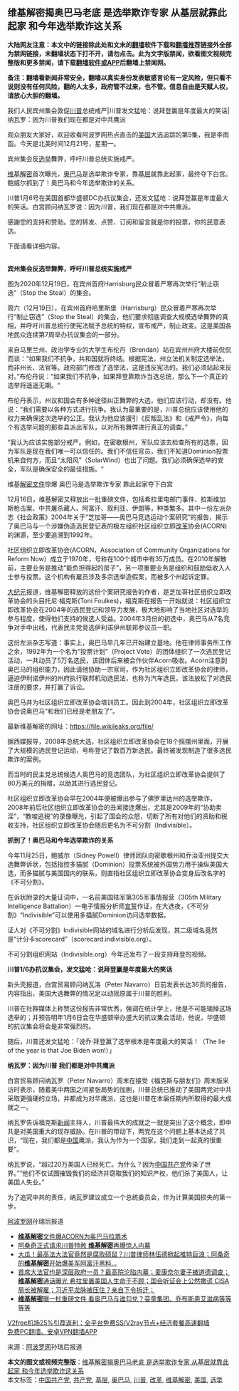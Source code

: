  <h2>维基解密揭奥巴马老底 是选举欺诈专家 从基层就靠此起家 和今年选举欺诈这关系</h2> <p class="notice"><b>大陆网友注意：本文中的链接除此处和文末的<a href="https://github.com/bannedbook/fanqiang" >翻墙</a>软件下载和<a href="https://github.com/killgcd/justmysocks/blob/master/README.md">翻墙推荐</a>链接外全部为禁网链接，未翻墙状态下打不开，请勿点击。此为文字版禁闻，欲看图文视频完整版和更多禁闻，请下载<a href="https://github.com/bannedbook/fanqiang">翻墙软件或APP</a>后翻墙上禁闻网。</p><p>备注：翻墙看新闻非常安全，翻墙以真实身份发表敏感言论有一定风险，但只看不说则没有任何风险，翻的人太多，政府管不过来，也不管。信息自由是天赋人权，请放心大胆的翻墙。</b></p>  <div class="entry"> <p id="summary">我们人民宾州集会敦促<a href="https://www.bannedbook.org/bnews/tag/%e5%b7%9d%e6%99%ae/" class="st_tag internal_tag" rel="tag" title="标签 川普 下的日志">川普</a>总统戒严|川普发文猛呛：说拜登赢是年度最大的笑话|纳瓦罗：因为川普我们现在都是对中共鹰派</p> <p>观众朋友大家好，欢迎收看阿波罗网热点直击的<a href="https://www.bannedbook.org/bnews/tag/%e7%be%8e%e5%9b%bd/" class="st_tag internal_tag" rel="tag" title="标签 美国 下的日志">美国</a>大选追踪的第5集，我是李雨函。今天是北美时间12月21号，星期一。</p> <p>宾州集会反<a href="https://www.bannedbook.org/bnews/tag/%e9%80%89%e4%b8%be/" class="st_tag internal_tag" rel="tag" title="标签 选举 下的日志">选举</a>舞弊，呼吁川普总统实施戒严。</p> <p><a href="https://www.bannedbook.org/bnews/tag/%e7%bb%b4%e5%9f%ba%e8%a7%a3%e5%af%86/" class="st_tag internal_tag" rel="tag" title="标签 维基解密 下的日志">维基解密</a>首次曝光，<a href="https://www.bannedbook.org/bnews/tag/%e5%a5%a5%e5%b7%b4%e9%a9%ac/" class="st_tag internal_tag" rel="tag" title="标签 奥巴马 下的日志">奥巴马</a>是选举欺诈专家，靠<a href="https://www.bannedbook.org/bnews/tag/%E5%9F%BA%E5%B1%82/" class="st_tag internal_tag" rel="tag" title="标签 基层 下的日志">基层</a>就靠此起家，最终夺下白宫。鲍威尔抓到了！奥巴马和今年选举欺诈的关系。&nbsp;</p> <p>川普1月6号在美国首都华盛顿DC办抗议集会，还发文猛呛：说拜登赢是年度最大的笑话。白宫顾问纳瓦罗说：因为川普，我们现在都是对中共鹰派。</p> <p>感謝您的支持和赞助。您的转发、点赞、订阅和留言就是你的投票，你的民意表达。</p> <p>下面请看详细内容。<br />&nbsp;</p> <p><strong>宾州集会反选举舞弊，呼吁川普总统实施戒严</strong></p> <p>图为2020年12月19日，在宾州首府Harrisburg民众冒着严寒再次举行“制止窃选”（Stop the Steal）的集会。</p> <p>周六（12月19日），在宾州首府哈里斯堡（Harrisburg）民众冒着严寒再次举行“制止窃选”（Stop the Steal）的集会，他们要求彻底调查大规模选举舞弊的真相，并呼吁川普总统行使宪法赋予总统的特权，宣布戒严，制止政变。这是美国各地民众连续第7周举办抗议集会的一部分。</p>  <p>来自马里兰州、政治学专业的大学生布伦丹（Brendan）站在宾州州府大楼前侃侃而谈：“如果我们不抗争，共和国就将终结。根据宪法，州立法机关制定选举法，而非州长、法官等。政府部门修改了选举法，这是违反宪法的。我们必须站起来反对。”布伦丹说：“如果我们不抗争，如果拜登靠欺诈当选总统，那么下一个真正的选举将遥遥无期。“</p> <p>布伦丹表示，州议和国会有多种途径纠正舞弊的大选，他们应该行动，却没有。他说：“我们需要以各种方式进行抗争。我认为最重要的是，川普总统应该使用他的权力来确保这次选举的公正。我认为他应该援引《反叛乱法》和《戒严令》，向每个有选举问题的那些县派出军队，以对所有舞弊进行真正的调查。”</p> <p>“我认为应该实施部分戒严。例如，在密歇根州，军队应该去检查所有的选票，因为军队是现在我们唯一可以信任的。我们不信任官员，我们不知道Dominion投票机来自何方，而且“太阳风”（SolarWind）也出了问题。我们必须确保选举的安全，军队是确保安全的最佳措施。“</p> <p>维基<span class='wp_keywordlink'><a href="https://www.bannedbook.org/forum34/" title="中共内部文件 中共保密文件 解密文件" target="_blank">解密文件</a></span>惊爆 奥巴马是选举欺诈专家 靠此起家夺下白宫</p> <p>12月16日，维基解密又释放出一批重磅文件，包括希拉里电邮门事件、拉斯维加斯枪击案、中共屠杀藏人、阿富汗、叙利亚、伊朗等，种类繁多。其中一份左派杂志《社会政策》2004年关于“芝加哥——奥巴马竞选运动个案研究”的报告，揭示了奥巴马与一个涉嫌伪造选民登记表的极左组织社区组织立即<a href="https://www.bannedbook.org/bnews/tag/%e6%94%b9%e9%9d%a9/" class="st_tag internal_tag" rel="tag" title="标签 改革 下的日志">改革</a>协会(ACORN)的渊源，至少要追溯到1992年。</p> <p>社区组织立即改革协会(ACORN，Association of Community Organizations for Reform Now）成立于1970年，号称在100个城市中有35万成员。在2010年解散前，主要业务是推动“能负担得起的房子”，另一项重要业务是组织和鼓励低收入人士参与投票。这个机构有雇员涉及多宗选举造假案，而被多个州起诉定罪。</p> <p><span class='wp_keywordlink_affiliate'><a href="http://www.epochtimes.com/" title="大纪元" target="_blank">大纪元</a></span>报道，维基解密释放的这份个案研究报告的作者，是芝加哥社区组织立即改革协会的头目托尼·福克斯(Toni Foulkes)，福克斯在报告一开始就说：社区组织立即改革协会在2004年的选民登记和领导力发展，极大地影响了当地社区对选举的参与程度，使得他们支持的候选人受益。2004年3月份的初选中，奥巴马从7名竞争对手中出线，代表民主党竞选伊利诺伊州联邦参议员一职。</p> <p>这份左派杂志写道：事实上，奥巴马早几年已开始建立基地。他在律师事务所工作之余，1992年为一个名为“投票计划”（Project Vote）的团体组织了一次选民登记活动，一共动员了5万名选民，该团体后来被合作伙伴Acorn吸收。Acorn注意到奥巴马的组织能力，因此请他协助一宗官司，作为社区组织立即改革协会的律师，逼迫伊利诺伊州的州府执行联邦机动选民法，也称为汽车选民，该法放松了对选民注册的要求，并打赢了诉讼。</p> <p>奥巴马并为社区组织立即改革协会培训员工。因此到2004年，社区组织立即改革协会说奥巴马“和我们已经是老朋友了”。</p> <p>最新维基解密的网址：<a href="https://file.wikileaks.org/file/">https://file.wikileaks.org/file/</a></p>  <p>据西媒报导，2008年总统大选，社区组织立即改革协会在18个摇摆州里面，开展了大规模的选民登记运动，号称登记了数百万新选民。最终被发现制造了很多选民欺诈的案例。</p> <p>而当时的民主党总统候选人奥巴马的竞选团队，为社区组织立即改革协会提供了80万美元的捐赠，以助其进行选民登记。</p> <p>社区组织立即改革协会早在2004年便被爆出参与了佛罗里达州的选举欺诈，2008年前后社区组织立即改革协会的丑闻接连爆出，尤其是2009年的“协助卖淫”，“教唆逃税”的录像曝光，引起了国会的众怒，切断了所有对他们的资助和税收支持，社区组织立即改革协会随后更名为不可分割（Indivisible）。</p> <p><strong>抓到了！奥巴马和今年选举欺诈的关系</strong></p> <p>今年11月25日，鲍威尔（Sidney Powell）律师团队向密歇根州和乔治亚州提交大选舞弊诉状，包括指控多猫腻（Dominion）投票系统被外国势力用于操纵美国大选，而多猫腻与美国国内的联系，则直指社区组织立即改革协会变身后改名字的《不可分割》。</p> <p>在诉状附录的大量证词中，一名前美国陆军第305军事情报营（305th Military Intelligence Battalion）一电子情报分析师<span class='wp_keywordlink'><a href="https://www.bannedbook.org/forum5/topic17.html" title="宣誓与预言" target="_blank">宣誓</a></span>作证，在大选夜，《不可分割》“Indivisible”可以使用多猫腻Dominion访问选举数据。</p> <p>证人对《不可分割》Indivisible网站的域名进行分析后发现，其二级域名竟然是“计分卡scorecard”（scorecard.indivisible.org）。</p> <p>不可分割组织网站（Indivisible.org）今年还发布了一段支持拜登的视频。</p> <p><strong>川普1/6办抗议集会，发文猛呛：说拜登赢是年度最大的笑话</strong></p> <p>新头壳报道，白宫贸易顾问纳瓦洛（Peter Navarro）日前发表长达36页的报告，内容指出，美国大选舞弊的情况足以动摇原属于川普的胜利。</p>  <p>川普在社群媒体上称赞这份报告非常优秀，强调在统计学上，他是不可能输掉这场选举的；并预告明年1月6日会在华盛顿举办盛大的抗议集会活动，他说，华盛顿的抗议集会将会是非常强烈的。</p> <p>随后，川普还发文猛呛：「说乔·拜登赢了选举根本是年度最大的笑话！（The lie of the year is that Joe Biden won!）」</p> <p><strong>纳瓦罗：因为川普 我们都是对中共鹰派</strong></p> <p>白宫贸易顾问纳瓦罗（Peter Navarro）周末在接受《福克斯与朋友们》周末版采访时表示，随着美中两国之间紧张局势的加剧，川普总统已推动了美国两党对中共采取更强硬的立场，并都成为对华鹰派，这也是川普在本届任期内所取得的最大成就之一。</p> <p>纳瓦罗告诉福克斯<span class='wp_keywordlink_affiliate'><a href="https://www.bannedbook.org/" title="新闻">新闻</a></span>主持人，川普最伟大的成就之一就是突出了这个概念，即中共是对美国重大的现存威胁。在川普的带动下，两党在这个问题上基本达成了共识，“现在，我们都是<span class='wp_keywordlink_affiliate'><a href="https://www.bannedbook.org/" title="中国" target="_blank">中国</a></span>鹰派，我认为作为一个国家，我们走到一起真的很重要”。</p> <p>纳瓦罗说，“超过20万美国人已经死亡。为什么？因为<a href="https://www.bannedbook.org/bnews/tag/%e4%b8%ad%e5%9b%bd%e5%85%b1%e4%ba%a7%e5%85%9a/" class="st_tag internal_tag" rel="tag" title="标签 中国共产党 下的日志">中国共产党</a>传染了世界。”“他们不仅试图摧毁我们的经济并窃取我们的知识产权，他们杀了美国人，让美国人失业。”</p> <p>为了追究中共的责任，纳瓦罗建议成立一个总统委员会，作为计算美国损失的第一步。</p> <p><span class='wp_keywordlink_affiliate'><a href="https://www.aboluowang.com/" title="阿波罗网" target="_blank">阿波罗网</a></span>孙瑞后报道</p> <p></p> <p></p>  <ul class='op-related-articles' title='相关阅读'> <li><a href='https://www.bannedbook.org/bnews/cbnews/20201222/1452454.html' target='_blank'><b>维基解密</b>文件爆ACORN为奥巴马拉票术</a></li> <li><a href='https://www.bannedbook.org/bnews/bannedvideo/20201220/1451620.html' target='_blank'>阿桑奇正式请求川普特赦 <b>维基解密</b>再爆惊人内幕</a></li> <li><a href='https://www.bannedbook.org/bnews/comments/20201219/1450887.html' target='_blank'>大瓜！最高法大法官竟然是腐败硕鼠？川普律师林伍德掀起推特巨浪；阿桑奇的<b>维基解密</b>开始爆美军阿富汗黑料…</a></li> <li><a href='https://www.bannedbook.org/bnews/bannedvideo/20201218/1450412.html' target='_blank'>首席大法官也是深层政府一员？最高院沦陷内幕；麦康奈尔妻子被道德调查；<b>维基解密</b>通话曝光 希拉里置美国人生命于不顾；国会听证会上公然撒谎 CISA 局长被解雇；习近平龙脉被压住？亲自下令拆迁；</a></li> <li><a href='https://www.bannedbook.org/bnews/cnnews/20201218/1450118.html' target='_blank'><b>维基解密</b>曝一批重磅文件 看奥巴马与谁勾兑？娈童集团、乔布斯患艾滋病等等等等</a></li> </ul> <p class="texttj"> <a href="https://www.bannedbook.org/forum23/topic22702.html" target="_blank">V2free机场25%引荐返利：全平台免费SS/V2ray节点+经济套餐高速翻墙</a><br/> <a href="https://github.com/bannedbook/fanqiang/wiki/%E7%A6%81%E9%97%BB%E7%BD%91%E5%AE%89%E5%8D%93%E7%BF%BB%E5%A2%99%E6%96%B0%E9%97%BBAPP" target="_blank">免费PC翻墙、安卓VPN翻墙APP</a></p><p> 来源：<a href="https://www.aboluowang.com/2020/1222/1536626.html" target="_blank">阿波罗网</a>孙瑞后报道 </p><a name='sharetosocial'></a>       <div><b>本文的图文或视频完整版</b>：<a href='https://www.bannedbook.org/bnews/topimagenews/20201222/1452466.html'>维基解密揭奥巴马老底 是选举欺诈专家 从基层就靠此起家 和今年选举欺诈这关系</a></div>  </div><!--END ENTRY--> <div class="postfooter"> <div>本文标签：<a href="https://www.bannedbook.org/bnews/tag/%e4%b8%ad%e5%9b%bd%e5%85%b1%e4%ba%a7%e5%85%9a/" rel="tag">中国共产党</a>, <a href="https://www.bannedbook.org/bnews/tag/%e5%85%b1%e4%ba%a7%e5%85%9a/" rel="tag">共产党</a>, <a href="https://www.bannedbook.org/bnews/tag/%E5%9F%BA%E5%B1%82/" rel="tag">基层</a>, <a href="https://www.bannedbook.org/bnews/tag/%e5%a5%a5%e5%b7%b4%e9%a9%ac/" rel="tag">奥巴马</a>, <a href="https://www.bannedbook.org/bnews/tag/%e5%b7%9d%e6%99%ae/" rel="tag">川普</a>, <a href="https://www.bannedbook.org/bnews/tag/%e6%94%b9%e9%9d%a9/" rel="tag">改革</a>, <a href="https://www.bannedbook.org/bnews/tag/%e7%bb%b4%e5%9f%ba%e8%a7%a3%e5%af%86/" rel="tag">维基解密</a>, <a href="https://www.bannedbook.org/bnews/tag/%e7%be%8e%e5%9b%bd/" rel="tag">美国</a>, <a href="https://www.bannedbook.org/bnews/tag/%e9%80%89%e4%b8%be/" rel="tag">选举</a></div>  </div><!--END POSTFOOTER--> 